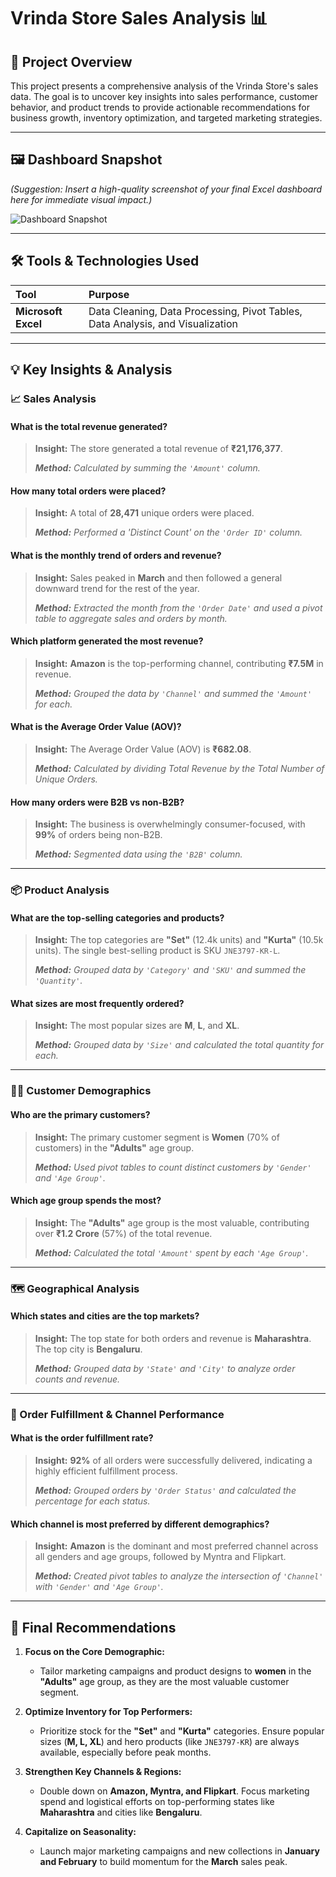#  Vrinda Store Sales Analysis 📊

## 📝 Project Overview

This project presents a comprehensive analysis of the Vrinda Store's sales data. The goal is to uncover key insights into sales performance, customer behavior, and product trends to provide actionable recommendations for business growth, inventory optimization, and targeted marketing strategies.

---

## 🖼️ Dashboard Snapshot
*(Suggestion: Insert a high-quality screenshot of your final Excel dashboard here for immediate visual impact.)*

![Dashboard Snapshot](your_dashboard_image_url_here.png)

---

## 🛠️ Tools & Technologies Used

| Tool | Purpose |
| :--- | :--- |
| **Microsoft Excel** | Data Cleaning, Data Processing, Pivot Tables, Data Analysis, and Visualization |

---

## 💡 Key Insights & Analysis

### 📈 Sales Analysis

#### **What is the total revenue generated?**
> **Insight:** The store generated a total revenue of **₹21,176,377**.
>
> _**Method:** Calculated by summing the `'Amount'` column._

#### **How many total orders were placed?**
> **Insight:** A total of **28,471** unique orders were placed.
>
> _**Method:** Performed a 'Distinct Count' on the `'Order ID'` column._

#### **What is the monthly trend of orders and revenue?**
> **Insight:** Sales peaked in **March** and then followed a general downward trend for the rest of the year.
>
> _**Method:** Extracted the month from the `'Order Date'` and used a pivot table to aggregate sales and orders by month._

#### **Which platform generated the most revenue?**
> **Insight:** **Amazon** is the top-performing channel, contributing **₹7.5M** in revenue.
>
> _**Method:** Grouped the data by `'Channel'` and summed the `'Amount'` for each._

#### **What is the Average Order Value (AOV)?**
> **Insight:** The Average Order Value (AOV) is **₹682.08**.
>
> _**Method:** Calculated by dividing Total Revenue by the Total Number of Unique Orders._

#### **How many orders were B2B vs non-B2B?**
> **Insight:** The business is overwhelmingly consumer-focused, with **99%** of orders being non-B2B.
>
> _**Method:** Segmented data using the `'B2B'` column._

---

### 📦 Product Analysis

#### **What are the top-selling categories and products?**
> **Insight:** The top categories are **"Set"** (12.4k units) and **"Kurta"** (10.5k units). The single best-selling product is SKU ``JNE3797-KR-L``.
>
> _**Method:** Grouped data by `'Category'` and `'SKU'` and summed the `'Quantity'`._

#### **What sizes are most frequently ordered?**
> **Insight:** The most popular sizes are **M**, **L**, and **XL**.
>
> _**Method:** Grouped data by `'Size'` and calculated the total quantity for each._

---

### 🧑‍💼 Customer Demographics

#### **Who are the primary customers?**
> **Insight:** The primary customer segment is **Women** (70% of customers) in the **"Adults"** age group.
>
> _**Method:** Used pivot tables to count distinct customers by `'Gender'` and `'Age Group'`._

#### **Which age group spends the most?**
> **Insight:** The **"Adults"** age group is the most valuable, contributing over **₹1.2 Crore** (57%) of the total revenue.
>
> _**Method:** Calculated the total `'Amount'` spent by each `'Age Group'`._

---

### 🗺️ Geographical Analysis

#### **Which states and cities are the top markets?**
> **Insight:** The top state for both orders and revenue is **Maharashtra**. The top city is **Bengaluru**.
>
> _**Method:** Grouped data by `'State'` and `'City'` to analyze order counts and revenue._

---

### 🚚 Order Fulfillment & Channel Performance

#### **What is the order fulfillment rate?**
> **Insight:** **92%** of all orders were successfully delivered, indicating a highly efficient fulfillment process.
>
> _**Method:** Grouped orders by `'Order Status'` and calculated the percentage for each status._

#### **Which channel is most preferred by different demographics?**
> **Insight:** **Amazon** is the dominant and most preferred channel across all genders and age groups, followed by Myntra and Flipkart.
>
> _**Method:** Created pivot tables to analyze the intersection of `'Channel'` with `'Gender'` and `'Age Group'`._

---

## 🎯 Final Recommendations

1.  **Focus on the Core Demographic:**
    *   Tailor marketing campaigns and product designs to **women** in the **"Adults"** age group, as they are the most valuable customer segment.

2.  **Optimize Inventory for Top Performers:**
    *   Prioritize stock for the **"Set"** and **"Kurta"** categories. Ensure popular sizes (**M, L, XL**) and hero products (like ``JNE3797-KR``) are always available, especially before peak months.

3.  **Strengthen Key Channels & Regions:**
    *   Double down on **Amazon, Myntra, and Flipkart**. Focus marketing spend and logistical efforts on top-performing states like **Maharashtra** and cities like **Bengaluru**.

4.  **Capitalize on Seasonality:**
    *   Launch major marketing campaigns and new collections in **January and February** to build momentum for the **March** sales peak.
